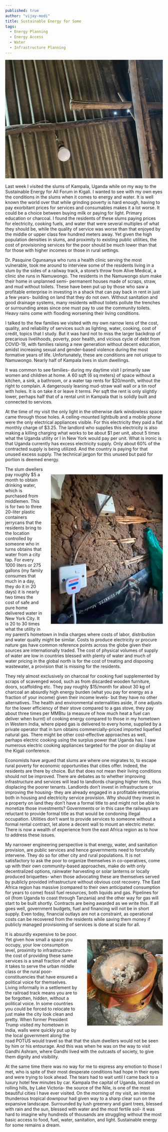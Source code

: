 ```yaml
---
published: true
author: "vijay-modi"
title: Sustainable Energy for Some
tags:
  - Energy Planning
  - Energy Access
  - Water
  - Infrastructure Planning
---
```


![bare bulb](/assets/uploads/blog/2022/sustainable-energy-for-some/bare-light-bulb.jpeg)

Last week I visited the slums of Kampala, Uganda while on my way to the Sustainable Energy for All Forum in Kigali. I wanted to see with my own eyes the conditions in the slums when it comes to energy and water. It is well known the world over that while grinding poverty is hard enough, having to pay exorbitant prices for services and consumables makes it a lot worse. It could be a choice between buying milk or paying for light. Primary education or charcoal. I found the residents of these slums paying prices for electricity, cooking fuels, and water that were several multiples of what they should be, while the quality of service was worse than that enjoyed by the middle or upper class few hundred meters away. Yet given the high population densities in slums, and proximity to existing public utilities, the cost of provisioning services for the poor should be much lower than that for those with higher incomes or those in rural settings. 

Dr. Pasquine Ogunsanya who runs a health clinic serving the most vulnerable, took me around to interview some of the residents living in a slum by the sides of a railway track, a stone’s throw from Alive Medical, a clinic she runs in Namuwongo. The residents in the Namuwongo slum make their home in unplanned semi- permanent houses made of scraps, straw, and mud without toilets. These have been put up by those who saw a profitable enterprise in investing in a shack that can pay back in rent in just a few years- building on land that they do not own. Without sanitation and good drainage systems, many residents without toilets pollute the trenches or surrounding areas since one must pay to use the community toilets. Heavy rains come with flooding worsening their living conditions.  

I talked to the few families we visited with my own narrow lens of the cost, quality, and reliability of services such as lighting, water, cooking, cost of credit, topics that I study. But it was hard not to miss the larger backdrop of precarious livelihoods, poverty, poor health, and vicious cycle of debt from COVID-19, with families raising a new generation without decent education, amidst increasing sexual and gender-based violence during the most formative years of life. Unfortunately, these are conditions are not unique to Namuwongo. Nearly half of Kampala lives in slum dwellings. 

It was common to see families- during my daytime visit I primarily saw women and children at home. A 60 sqft (6 sq meters) of space without a kitchen, a sink, a bathroom, or a water tap rents for $20/month, without the right to complain. A dangerously leaning mud-straw wall wall or a tin roof with holes. It is on take it or leave it terms. Per sqft the rent is only slightly lower, perhaps half that of a rental unit in Kampala that is solidly built and connected to services. 

At the time of my visit the only light in the otherwise dark windowless space came through those holes. A ceiling-mounted lightbulb and a mobile phone were the only electrical appliances visible. For this electricity they paid a flat monthly charge of $3.25. The landlord who supplies this electricity is also making a killing charging what works to be about $1 per unit, about 5 times what the Uganda utility or I in New York would pay per unit. What is ironic is that Uganda currently has excess electricity supply. Only about 60% of the contracted supply is being utilized. And the country is paying for that unused excess supply. The technical jargon for this unused but paid for portion is deemed energy.

<img align="right" style="padding:25px 0px 25px 25px" src="/assets/uploads/blog/2022/sustainable-energy-for-some/mud-wall.png">

The slum dwellers pay roughly $5 a month to obtain drinking water, which is purchased from middlemen. This is for two to three 20-liter plastic containers jerrycans that the residents bring to the location controlled by someone who in turns obtains that water from a city tap. For every 1000 liters or 275 gallons (my family consumes that much in a day, they do it in 20 days) it is nearly two times the cost of safe and pure home delivered water in New York City. It is 20 to 30 times what the utility in my parent’s hometown in India charges where costs of labor, distribution and water quality might be similar. Costs to produce electricity or procure nature gas have common reference points across the globe given their sources are internationally traded. The cost of physical volumes of supply of water are low in countries blessed with plenty of water and much of water pricing in the global north is for the cost of treating and disposing wastewater, a provision that is missing for the residents. 

They rely almost exclusively on charcoal for cooking fuel supplemented by scraps of scavenged wood, such as from discarded wooden furniture, doors, scaffolding etc. They pay roughly $15/month for about 30 kg of charcoal an absurdly high energy burden (what you pay for energy as a fraction of your income) given their income levels- but they have no other alternatives. The health and environmental externalities aside, if one adjusts for the lower efficiency of their stove compared to a gas stove, they pay about three times per MMBtu (a measure of how much heat a fuel can deliver when burnt) of cooking energy compared to those in my hometown in Western India, where piped gas is delivered to every home, supplied by a private operator that in turn obtains commercially-priced imported liquefied natural gas. There might be other cost-effective approaches as well, perhaps electric cooking using the surplus power that Uganda has. I saw numerous electric cooking appliances targeted for the poor on display at the Kigali conference.  

Economists have argued that slums are where one migrates to, to escape rural poverty for economic opportunities that cities offer. Indeed, the residents are there by choice. But that does not mean their living conditions should not be improved. There are debates as to whether improving infrastructure and services will lead to landlords charging higher rents, thus displacing the poorer tenants. Landlords don’t invest in infrastructure or improving the housing- they are already engaged in a profitable enterprise, both in housing and electricity service provision. Why should they invest in a property on land they don’t have a formal title to and might not be able to monetize those investments? Governments or in this case the railways are reluctant to provide formal title as that would be condoning illegal occupation. Utilities don’t want to provide services to someone without a formal rental contract, let alone a decent wall to mount an electric meter. There is now a wealth of experience from the east Africa region as to how to address these issues.  

My narrower engineering perspective is that energy, water, and sanitation provision, are public services and hence governments need to forcefully intervene. They do so for other city and rural populations. It is not satisfactory to ask the poor to organize themselves in co-operatives, come up with their own community-based approaches, make do with only decentralized options, rainwater harvesting or solar lanterns or locally produced briquettes- when those advocating these are themselves served by publicly provided infrastructure without obvious cost recovery. The East Africa region has massive (compared to their own anticipated consumption for years to come) fossil fuel resources, both liquids and gas. Pipelines for oil (from Uganda to coast through Tanzania) and the other way for gas will start to be built shortly. Contracts are being awarded as we write this. If all goes well, government budgets, fuel and financing will not be in short supply.  Even today, financial outlays are not a constraint, as operational costs can be recovered from the residents while saving them money if publicly managed provisioning of services is done at scale for all.

<img width="48%" align="right" style="padding:25px 0px 25px 25px" src="/assets/uploads/blog/2022/sustainable-energy-for-some/cook-stove.jpeg">

It is absurdly expensive to be poor. Yet given how small a space you occupy, your low consumption level, proximity to infrastructure- the cost of providing these same services is a small fraction of what it takes to serve the urban middle class or the rural poor- constituencies that have ensured a political voice for themselves. Living informally in a settlement by the railroad track means you are to be forgotten, hidden, without a political voice. In some countries you could be forced to relocate to just make the city look clean and pretty. When former President Trump visited my hometown in India, walls were quickly put up by the local government along the road POTUS would travel so that that the slum dwellers would not be seen by him or his entourage. And this was when he was on the way to visit Gandhi Ashram, where Gandhi lived with the outcasts of society, to give them dignity and visibility. 

At the same time there was no way for me to express any emotion to those I met, who is spite of their most desperate conditions had hope in their eyes and were trying to look ahead.  The tears had to wait until I came back to a luxury hotel few minutes by car.  Kampala the capital of Uganda, located on rolling hills, by Lake Victoria- the source of the Nile, is one of the most beautiful cities I have ever visited. On the morning of my visit, an intense thunderous tropical downpour had given way to a sharp clear sun on the expansive landscape. Surrounded by lush greenery and giant trees, blessed with rain and the sun, blessed with water and the most fertile soil- it was hard to imagine why hundreds of thousands are struggling without the most basic access to food, fuel, water, sanitation, and light. Sustainable energy for some remains a dream. 